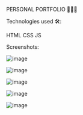 PERSONAL PORTFOLIO 👨🏻‍💼



Technologies used 🛠️: 

HTML
CSS
JS

Screenshots:

![image](https://github.com/SiddaramLavani/Portfolio-HTML-CSS-JS/assets/88921481/39456815-ccf6-4bda-9386-8d4475041c6e)

![image](https://github.com/SiddaramLavani/Portfolio-HTML-CSS-JS/assets/88921481/9cc677a1-3faf-466e-bd44-dc163c293be7)

![image](https://github.com/SiddaramLavani/Portfolio-HTML-CSS-JS/assets/88921481/a77b7388-8154-490a-8f31-2dcf44524227)

![image](https://github.com/SiddaramLavani/Portfolio-HTML-CSS-JS/assets/88921481/915ce798-7716-48ba-a239-199f2442b2e4)

![image](https://github.com/SiddaramLavani/Portfolio-HTML-CSS-JS/assets/88921481/d6a4d4c2-3555-4d54-906c-3861a9a47a7e)




